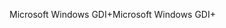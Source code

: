 <span data-ttu-id="1ad97-101">Microsoft Windows GDI+</span><span class="sxs-lookup"><span data-stu-id="1ad97-101">Microsoft Windows GDI+</span></span>